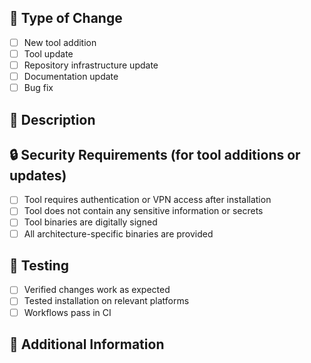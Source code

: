## 🔄 Type of Change

- [ ] New tool addition
- [ ] Tool update
- [ ] Repository infrastructure update
- [ ] Documentation update
- [ ] Bug fix

## 📝 Description

<!-- Describe your changes -->

## 🔒 Security Requirements (for tool additions or updates)

- [ ] Tool requires authentication or VPN access after installation
- [ ] Tool does not contain any sensitive information or secrets
- [ ] Tool binaries are digitally signed
- [ ] All architecture-specific binaries are provided

## 🧪 Testing

- [ ] Verified changes work as expected
- [ ] Tested installation on relevant platforms
- [ ] Workflows pass in CI

## 📌 Additional Information

<!-- Add any other context about the PR here -->
